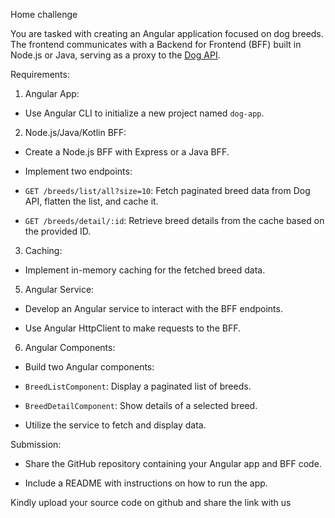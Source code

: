 Home challenge

You are tasked with creating an Angular application focused on dog breeds. The frontend communicates with a Backend for Frontend (BFF) built in Node.js or Java, serving as a proxy to the [Dog API](https://dog.ceo/dog-api/documentation/).

Requirements:

1. Angular App:

- Use Angular CLI to initialize a new project named `dog-app`.

2. Node.js/Java/Kotlin BFF:

- Create a Node.js BFF with Express or a Java BFF.

- Implement two endpoints:

- `GET /breeds/list/all?size=10`: Fetch paginated breed data from Dog API, flatten the list, and cache it.

- `GET /breeds/detail/:id`: Retrieve breed details from the cache based on the provided ID.

3. Caching:

- Implement in-memory caching for the fetched breed data.

5. Angular Service:

- Develop an Angular service to interact with the BFF endpoints.

- Use Angular HttpClient to make requests to the BFF.

6. Angular Components:

- Build two Angular components:

- `BreedListComponent`: Display a paginated list of breeds.

- `BreedDetailComponent`: Show details of a selected breed.

- Utilize the service to fetch and display data.

Submission:

- Share the GitHub repository containing your Angular app and BFF code.

- Include a README with instructions on how to run the app.

Kindly upload your source code on github and share the link with us
